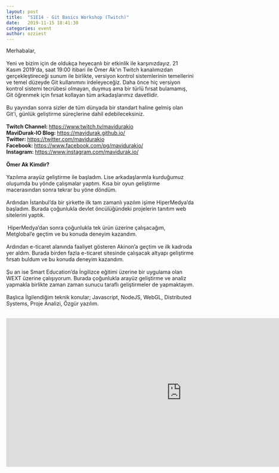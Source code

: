 ```yaml
---
layout: post
title:  "S1E14 - Git Basics Workshop (Twitch)"
date:   2019-11-15 18:41:30
categories: event
author: ozziest
---
```


<p>Merhabalar,<br><b><br></b>Yeni ve bizim için de oldukça heyecanlı bir etkinlik ile karşınızdayız. 21 Kasım 2019'da, saat 19:00 itibari ile Ömer Ak'ın Twitch kanalımızdan gerçekleştireceği sunum ile birlikte, versiyon kontrol sistemlerinin temellerini ve temel düzeyde Git kullanımını irdeleyeceğiz. Daha önce hiç versiyon kontrol sistemi tecrübesi olmayan, duymuş ama bir türlü fırsat bulamamış, Git öğrenmek için fırsat kollayan tüm arkadaşlarımız davetlidir.<!--more--> <br><b><br></b>Bu yayından sonra sizler de tüm dünyada bir standart haline gelmiş olan Git'i, günlük geliştirme süreçlerine dahil edebileceksiniz.<br><b><br>Twitch Channel: </b><a href="https://www.twitch.tv/mavidurakio" title="Link: https://www.twitch.tv/mavidurakio">https://www.twitch.tv/mavidurakio</a><br><b>MaviDurak-IO Blog: </b><a href="https://mavidurak.github.io/" title="Link: https://mavidurak.github.io/">https://mavidurak.github.io/</a><br><b>Twitter: </b><a href="https://twitter.com/mavidurakio" title="Link: https://twitter.com/mavidurakio">https://twitter.com/mavidurakio</a><br><b>Facebook: </b><a href="https://www.facebook.com/pg/mavidurakio/" title="Link: https://www.facebook.com/pg/mavidurakio/">https://www.facebook.com/pg/mavidurakio/</a><br><b>Instagram: </b><a href="https://www.instagram.com/mavidurak.io/">https://www.instagram.com/mavidurak.io/</a><b><br><br>Ömer Ak Kimdir?</b><br><br><span>Yazılıma arayüz geliştirme ile başladım. Lise arkadaşlarımla kurduğumuz oluşumda bu yönde çalışmalar yaptım. Kısa bir oyun geliştirme macerasından sonra tekrar bu yöne döndüm.<br><br>Ardından İstanbul’da bir şirkette ilk tam zamanlı yazılım işime HiperMedya’da başladım. Burada çoğunlukla devlet öncülüğündeki projelerin tanıtım web sitelerini yaptık.
<br><br> HiperMedya’dan sonra çoğunlukla tek ürün üzerine çalışacağım, Metglobal’e geçtim ve bu konuda deneyim kazandım.
<br><br>Ardından e-ticaret alanında faaliyet gösteren Akinon’a geçtim ve ilk kadroda yer aldım. Burada birden fazla e-ticaret sitesinde çalışacak altyapı geliştirme fırsatı buldum ve bu konuda deneyim kazandım.<br><br>Şu an ise Smart Education’da İngilizce eğitimi üzerine bir uygulama olan WEXT üzerine çalışıyorum. Burada çoğunlukla arayüz geliştirme ve analiz yapmakla birlikte zaman zaman sunucu taraflı geliştirmeler de yapmaktayım.<br><br>Başlıca İlgilendiğim teknik konular; Javascript, NodeJS, WebGL, Distributed Systems, Proje Analizi, Özgür yazılım.</span><br></p>

<br >
<iframe 
    width="940" 
    height="400" 
    frameborder="0" 
    scrolling="no" 
    marginheight="0" 
    marginwidth="0" 
    src="https://maps.google.com/maps?q=40.78280180,30.32048730&hl=es&z=14&amp;output=embed"
    >
    </iframe>
